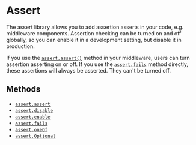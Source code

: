 # Assert

The assert library allows you to add assertion asserts in your code, e.g. middleware components.
Assertion checking can be turned on and off globally, so you can enable it in a development setting, but disable it in production.

If you use the [`assert.assert()`](./assert.md) method in your middleware, users can turn assertion asserting on or off. If you use the [`assert.fails`](./fails.md) method directly, these assertions will always be asserted. They can't be turned off.

## Methods
- [`assert.assert`](./assert.md)
- [`assert.disable`](./disable.md)
- [`assert.enable`](./enable.md)
- [`assert.fails`](./fails.md)
- [`assert.oneOf`](./oneOf.md)
- [`assert.Optional`](./Optional.md)
